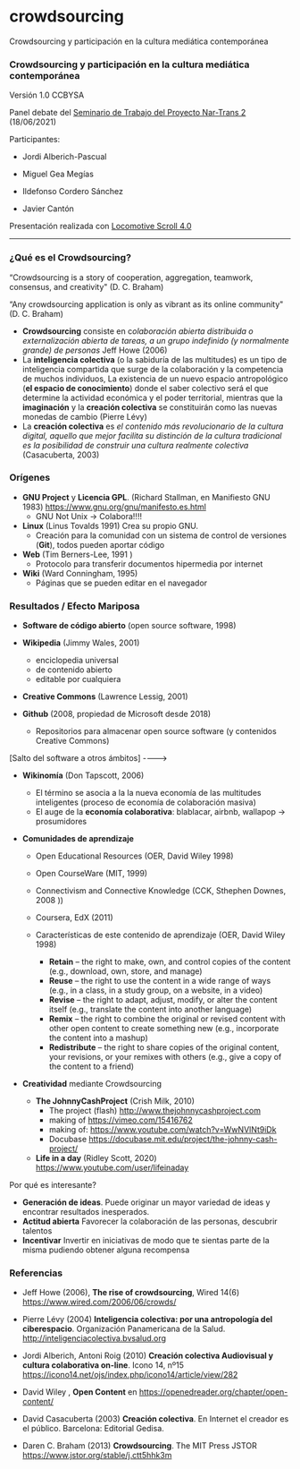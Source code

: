 # crowdsourcing
Crowdsourcing y participación en la cultura mediática contemporánea


### Crowdsourcing y participación en la cultura mediática contemporánea

Versión 1.0 CCBYSA 

Panel debate del [Seminario de Trabajo del Proyecto Nar-Trans 2](https://www.nar-trans.com/evento/seminario-de-trabajo-del-proyecto-nar-trans-2-junio-de-2020/)  (18/06/2021)

Participantes: 

* Jordi Alberich-Pascual 

* Miguel Gea Megías
* Ildefonso Cordero Sánchez
* Javier Cantón

Presentación realizada con [Locomotive Scroll 4.0](https://github.com/locomotivemtl/locomotive-scroll)

----



### **¿Qué es el Crowdsourcing?** 

“Crowdsourcing is a story of cooperation, aggregation, teamwork, consensus, and creativity" (D. C. Braham)

“Any crowdsourcing application is only as vibrant as its online community"  (D. C. Braham)





* **Crowdsourcing** consiste en c*olaboración abierta distribuida o externalización abierta de tareas, a un grupo indefinido (y normalmente grande) de personas* Jeff Howe (2006) 
* La **inteligencia colectiva** (o la sabiduría de las multitudes) es un tipo de inteligencia compartida que surge de la colaboración y la competencia de muchos individuos, La existencia de un nuevo espacio antropológico (**el espacio de conocimiento**) donde el saber colectivo será el que determine la actividad económica y el poder territorial, mientras que la **imaginación** y la **creación colectiva** se constituirán como las nuevas monedas de cambio (Pierre Lévy)
* La **creación colectiva** es *el contenido más revolucionario de la cultura digital, aquello que mejor facilita su distinción de la cultura tradicional es la posibilidad de construir una cultura realmente colectiva* (Casacuberta, 2003) 



### **Orígenes**

* **GNU Project** y **Licencia GPL**. (Richard Stallman, en Manifiesto GNU 1983) https://www.gnu.org/gnu/manifesto.es.html
  * GNU Not Unix -> Colabora!!!! 
* **Linux**  (Linus Tovalds 1991) Crea su propio GNU. 
  * Creación para la comunidad con un sistema de control de versiones (**Git**), todos pueden aportar código
* **Web** (Tim Berners-Lee, 1991 )
  * Protocolo para transferir documentos hipermedia por internet  
* **Wiki** (Ward Conningham, 1995)
  *  Páginas que se pueden editar en el navegador 



### **Resultados / Efecto Mariposa**

* **Software de código abierto** (open source software, 1998)  
* **Wikipedia** (Jimmy Wales, 2001)
  * enciclopedia universal 
  * de contenido abierto 
  * editable por cualquiera
* **Creative Commons** (Lawrence Lessig, 2001)

* **Github** (2008, propiedad de Microsoft desde 2018) 
  * Repositorios para almacenar open source software (y contenidos Creative Commons) 



[Salto del software a otros ámbitos] ---->

* **Wikinomía** (Don Tapscott, 2006) 
  * El término se asocia a la la nueva economía de las multitudes inteligentes (proceso de economía de colaboración masiva) 
  * El auge de la **economía colaborativa**: blablacar, airbnb, wallapop -> prosumidores



* **Comunidades de aprendizaje**

  * Open Educational Resources (OER, David Wiley 1998)
  * Open CourseWare (MIT, 1999)
  * Connectivism and Connective Knowledge (CCK, Sthephen Downes, 2008 ))
  * Coursera, EdX (2011)

  

  * Características de este contenido de aprendizaje (OER, David Wiley 1998)
    * **Retain** – the right to make, own, and control copies of the content (e.g., download, own, store, and manage)
    * **Reuse** – the right to use the content in a wide range of ways (e.g., in a class, in a study group, on a website, in a video)
    * **Revise** – the right to adapt, adjust, modify, or alter the content itself (e.g., translate the content into another language)
    * **Remix** – the right to combine the original or revised content with other open content to create something new (e.g., incorporate the content into a mashup)
    * **Redistribute** – the right to share copies of the original content, your revisions, or your remixes with others (e.g., give a copy of the content to a friend)





* **Creatividad** mediante Crowdsourcing
  * **The JohnnyCashProject** (Crish Milk, 2010)
    * The project (flash) http://www.thejohnnycashproject.com
    * making of https://vimeo.com/15416762
    * making of: https://www.youtube.com/watch?v=WwNVlNt9iDk
    * Docubase https://docubase.mit.edu/project/the-johnny-cash-project/
  * **Life in a day** (Ridley Scott, 2020) https://www.youtube.com/user/lifeinaday





Por qué es interesante?

- **Generación de ideas**. Puede originar un mayor variedad de ideas y encontrar resultados inesperados.
- **Actitud abierta** Favorecer la colaboración de las personas, descubrir talentos 
- **Incentivar** Invertir en iniciativas de modo que te sientas parte de la misma pudiendo obtener alguna recompensa  


### Referencias

* Jeff Howe (2006), **The rise of crowdsourcing**, Wired 14(6)   https://www.wired.com/2006/06/crowds/
* Pierre Lévy (2004) **Inteligencia colectiva: por una antropología del ciberespacio**. Organización Panamericana de la Salud. http://inteligenciacolectiva.bvsalud.org

* Jordi Alberich, Antoni Roig (2010) **Creación colectiva Audiovisual y cultura colaborativa on-line**. Icono 14, nº15 https://icono14.net/ojs/index.php/icono14/article/view/282
* David Wiley , **Open Content** en  https://openedreader.org/chapter/open-content/
* David Casacuberta (2003) **Creación colectiva**. En Internet el creador es el público. Barcelona: Editorial Gedisa.
* Daren C. Braham (2013) **Crowdsourcing**. The MIT Press JSTOR https://www.jstor.org/stable/j.ctt5hhk3m







